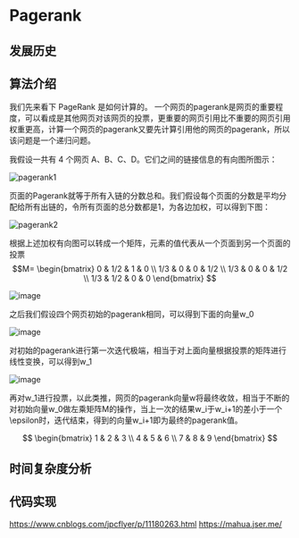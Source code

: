 # Pagerank
## 发展历史

## 算法介绍
我们先来看下 PageRank 是如何计算的。
一个网页的pagerank是网页的重要程度，可以看成是其他网页对该网页的投票，更重要的网页引用比不重要的网页引用权重更高，计算一个网页的pagerank又要先计算引用他的网页的pagerank，所以该问题是一个递归问题。

我假设一共有 4 个网页 A、B、C、D。它们之间的链接信息的有向图所图示：

![pagerank1](https://github.com/zacrossover/python/assets/15845563/06eada68-13c7-40eb-aa17-897085eaf355)


页面的Pagerank就等于所有入链的分数总和。我们假设每个页面的分数是平均分配给所有出链的，令所有页面的总分数都是1，为各边加权，可以得到下图：

![pagerank2](https://github.com/zacrossover/python/assets/15845563/5f9e4ecf-eb88-43bb-a192-11fadf0e7d67)

根据上述加权有向图可以转成一个矩阵，元素的值代表从一个页面到另一个页面的投票
$$M=
\begin{bmatrix}
0 & 1/2 & 1 & 0 \\
1/3 & 0 & 0 & 1/2 \\
1/3 & 0 & 0 & 1/2 \\
1/3 & 1/2 & 0 & 0 
\end{bmatrix}
$$


![image](https://github.com/zacrossover/python/assets/15845563/73ccd92a-76a6-4df9-8551-dabbadb16076)

之后我们假设四个网页初始的pagerank相同，可以得到下面的向量w_0

![image](https://github.com/zacrossover/python/assets/15845563/b90c33b2-7a0b-4abc-bb19-482eb8c4a966)

对初始的pagerank进行第一次迭代极端，相当于对上面向量根据投票的矩阵进行线性变换，可以得到w_1

![image](https://github.com/zacrossover/python/assets/15845563/1805ea1e-4479-4c53-81df-f2276f1ff13a)

再对w_1进行投票，以此类推，网页的pagerank向量w将最终收敛，相当于不断的对初始向量w_0做左乘矩阵M的操作，当上一次的结果w_i于w_i+1的差小于一个\epsilon时，迭代结束，得到的向量w_i+1即为最终的pagerank值。

$$
\begin{bmatrix}
1 & 2 & 3 \\
4 & 5 & 6 \\
7 & 8 & 9
\end{bmatrix}
$$



## 时间复杂度分析

## 代码实现

https://www.cnblogs.com/jpcflyer/p/11180263.html
https://mahua.jser.me/
